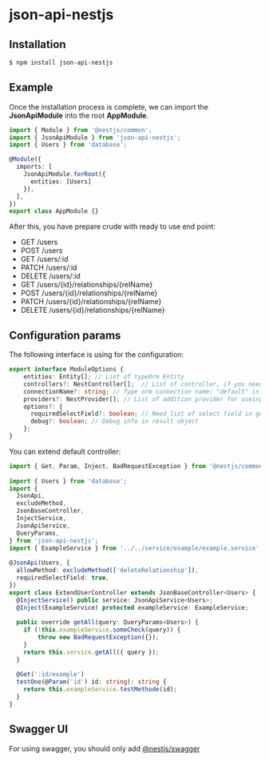
# json-api-nestjs

## Installation

```bash  
$ npm install json-api-nestjs
```  

## Example

Once the installation process is complete, we can import the **JsonApiModule** into the root **AppModule**.

```typescript
import { Module } from '@nestjs/common';
import { JsonApiModule } from 'json-api-nestjs';
import { Users } from 'database';

@Module({
  imports: [
    JsonApiModule.forRoot({  
	  entities: [Users]
	}),
  ],
})
export class AppModule {}
```
After this, you have prepare crude with ready to use end point:


- GET /users
- POST /users
- GET /users/:id
- PATCH /users/:id
- DELETE /users/:id
- GET /users/{id}/relationships/{relName}
- POST /users/{id}/relationships/{relName}
- PATCH /users/{id}/relationships/{relName}
- DELETE /users/{id}/relationships/{relName}

## Configuration params

The following interface is using for the configuration:
```typescript
export interface ModuleOptions {  
    entities: Entity[]; // List of typeOrm Entity
    controllers?: NestController[];  // List of controller, if you need extend default present
    connectionName?: string; // Type orm connection name: "default" is default name  
    providers?: NestProvider[]; // List of addition provider for useing in custom controller
    options?: {  
	  requiredSelectField?: boolean; // Need list of select field in get endpoint, try is default
	  debug?: boolean; // Debug info in result object
	};  
}
```
You can extend default controller:
```typescript
import { Get, Param, Inject, BadRequestException } from '@nestjs/common';  
  
import { Users } from 'database';  
import {  
  JsonApi,  
  excludeMethod,  
  JsonBaseController,  
  InjectService,  
  JsonApiService,  
  QueryParams,  
} from 'json-api-nestjs';  
import { ExampleService } from '../../service/example/example.service';  
  
@JsonApi(Users, {  
  allowMethod: excludeMethod(['deleteRelationship']),  
  requiredSelectField: true,  
})  
export class ExtendUserController extends JsonBaseController<Users> {  
  @InjectService() public service: JsonApiService<Users>;  
  @Inject(ExampleService) protected exampleService: ExampleService;  
  
  public override getAll(query: QueryParams<Users>) { 
	if (!this.exampleService.someCheck(query)) {
		throw new BadRequestException({});
	}
    return this.service.getAll({ query });  
  }  
  
  @Get(':id/example')  
  testOne(@Param('id') id: string): string {  
    return this.exampleService.testMethode(id);  
  }  
}
```

## Swagger UI

For using swagger, you should only add [@nestjs/swagger](https://docs.nestjs.com/openapi/introduction)

